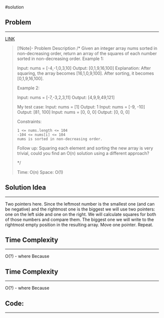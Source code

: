 #solution
## Problem
___
[LINK](PLACEHOLDER)

>[!Note]- Problem Description
>/*
> Given an integer array nums sorted in non-decreasing order, return an array of the squares of each number sorted in non-decreasing order.
> Example 1:
> 
> Input: nums = [-4,-1,0,3,10]
> Output: [0,1,9,16,100]
> Explanation: After squaring, the array becomes [16,1,0,9,100].
> After sorting, it becomes [0,1,9,16,100].
> 
> Example 2:
> 
> Input: nums = [-7,-3,2,3,11]
> Output: [4,9,9,49,121]
> 
> 
> My test  case:
> Input: nums = [1] 
> Output: 1
> Input: nums = [-9, -10]
> Output: [81, 100]
> Input: nums = [0, 0, 0]
> Output: [0, 0, 0]
> 
> Constraints:
> 
>     1 <= nums.length <= 104
>     -104 <= nums[i] <= 104
>     nums is sorted in non-decreasing order.
> 
>  
> Follow up: Squaring each element and sorting the new array is very trivial, could you find an O(n) solution using a different approach?
> 
> */
> 
> Time: O(n)
> Space: O(1)



## Solution Idea
___
Two pointers here. Since the leftmost number is the smallest one (and can be negative) and the rightmost one is the biggest we will use two pointers: one on the left side and one on the right. We will calculate squares for both of those numbers and compare them. The biggest one we will write to the rightmost empty position in the resulting array. Move one pointer. Repeat.



## Time Complexity
___
O(?) - where 
Because 

## Time Complexity
___
O(?) - where 
Because 


## Code:
___
```go



```
